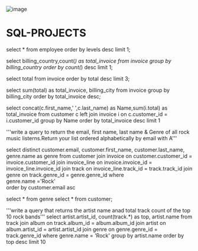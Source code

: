 ![image](https://github.com/user-attachments/assets/0d565067-9286-4c24-95b7-590ffc27a4cb)










# SQL-PROJECTS

select * from employee
order by levels desc limit 1;

select billing_country,count(*) as total_invoice from invoice
group by billing_country order by count(*) desc limit 1;


select total from invoice
order by total desc limit 3;


select  sum(total) as total_invoice, billing_city  from invoice
group  by billing_city order by total_invoice desc;

select concat(c.first_name,' ',c.last_name) as Name,sum(i.total) as total_invoice from customer c
left join invoice i
on c.customer_id = i.customer_id
group by Name
order by total_invoice desc limit 1


'''write a query to return the email, first name, last name &
Genre of all rock music listerns.Return your list ordered 
alphabetically by email with A'''

select distinct customer.email, 
customer.first_name, 
customer.last_name, 
genre.name as genre
from 
  customer 
join 
  invoice 
  on customer.customer_id = invoice.customer_id
join
  invoice_line 
  on invoice.invoice_id = invoice_line.invoice_id
join
   track 
   on invoice_line.track_id = track.track_id
join 
  genre 
  on track.genre_id = genre.genre_id
where  
   genre.name ='Rock'	
order by 
customer.email asc


 


select * from genre
select * from customer;


'''write a query  that returns 
the artist name anad total track count of the top 10  rock bands'''
select artist.artist_id,
count(track.*) as top, artist.name from
  track
join
 album
 on track.album_id = album.album_id
join 
 artist
 on album.artist_id = artist.artist_id 
join 
 genre
 on 
 genre.genre_id = track.genre_id
 where genre.name = 'Rock'
 group by artist.name
 order by top desc limit 10
 
